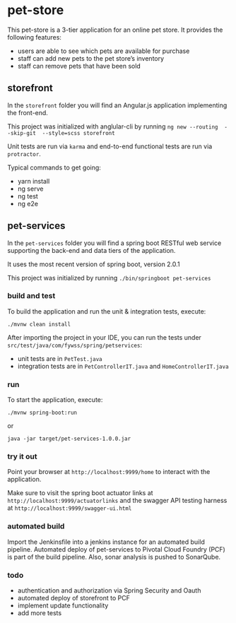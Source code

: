 # pet-store

This pet-store is a 3-tier application for an online pet store. It provides the following features:

* users are able to see which pets are available for purchase
* staff can add new pets to the pet store’s inventory
* staff can remove pets that have been sold

## storefront

In the ``storefront`` folder you will find an Angular.js application implementing the front-end.

This project was initialized with anglular-cli by running ``ng new --routing  --skip-git  --style=scss storefront``

Unit tests are run via ``karma`` and end-to-end functional tests are run via ``protractor``.

Typical commands to get going:

* yarn install
* ng serve
* ng test
* ng e2e

## pet-services

In the ``pet-services`` folder you will find a spring boot RESTful web service supporting the back-end and data tiers of the application.

It uses the most recent version of spring boot, version 2.0.1

This project was initialized by running ``./bin/springboot pet-services``

### build and test

To build the application and run the unit & integration tests, execute:
```
./mvnw clean install
```
After importing the project in your IDE, you can run the tests under ``src/test/java/com/fywss/spring/petservices``:

* unit tests are in ``PetTest.java``
* integration tests are in ``PetControllerIT.java`` and ``HomeControllerIT.java``

### run

To start the application, execute:

```
./mvnw spring-boot:run
```

or

```
java -jar target/pet-services-1.0.0.jar
```

### try it out

Point your browser at ``http://localhost:9999/home`` to interact with the application.

Make sure to visit the spring boot actuator links at ``http://localhost:9999/actuatorlinks`` and the swagger API testing harness at ``http://localhost:9999/swagger-ui.html``


### automated build

Import the Jenkinsfile into a jenkins instance for an automated build pipeline.
Automated deploy of pet-services to Pivotal Cloud Foundry (PCF) is part of the build pipeline. Also, sonar analysis is pushed to SonarQube.

### todo

* authentication and authorization via Spring Security and Oauth
* automated deploy of storefront to PCF
* implement update functionality
* add more tests

